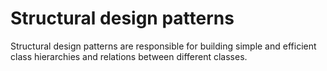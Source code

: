 # Structural design patterns

Structural design patterns are responsible for building simple and efficient class hierarchies and relations between different classes.
